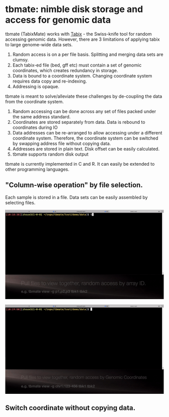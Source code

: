 # tbmate: nimble disk storage and access for genomic data

tbmate (TabixMate) works with [Tabix](http://www.htslib.org/doc/tabix.html) - the Swiss-knife tool for random accessing genomic data. However, there are 3 limitations of applying tabix to large genome-wide data sets.

1. Random access is on a per file basis. Splitting and merging data sets are clumsy.
2. Each tabix-ed file (bed, gff etc) must contain a set of genomic coordinates, which creates redundancy in storage.
3. Data is bound to a coordinate system. Changing coordinate system requires data copy and re-indexing.
4. Addressing is opaque.

tbmate is meant to solve/alleviate these challenges by de-coupling the data from the coordinate system.

1. Random accessing can be done across any set of files packed under the same address standard.
2. Coordinates are stored separately from data. Data is rebound to coordinates during IO
3. Data addresses can be re-arranged to allow accessing under a different coordinate system. Therefore, the coordinate system can be switched by swapping address file without copying data.
3. Addresses are stored in plain text. Disk offset can be easily calculated.
4. tbmate supports random disk output

tbmate is currently implemented in C and R. It can easily be extended to other programming languages.

## "Column-wise operation" by file selection.

Each sample is stored in a file. Data sets can be easily assembled by selecting files.

![random access1](docs/clip1.gif)

![random access2](docs/clip2.gif)

## Switch coordinate without copying data.

